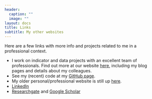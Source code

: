 ```yaml
---
header:
  caption: ""
  image: ""
layout: docs
title: Links
subtitle: My other websites
---
```


Here are a few links with more info and projects related to me in a professional context.

* I work on indicator and data projects with an excellent team of professionals. Find out more at our website [here](https://compositeindicators.com/), including my blog pages and details about my colleagues.
* See my (recent) code at my [GitHub page](https://github.com/bluefoxr).
* My older personal/professional website is still up [here](https://www.bluefoxdata.eu/).
* [LinkedIn](https://www.linkedin.com/feed/)
* [Researchgate](https://www.researchgate.net/profile/William-Becker-7) and [Google Scholar](https://scholar.google.com/citations?user=Vvu9K9YAAAAJ&hl=en)

